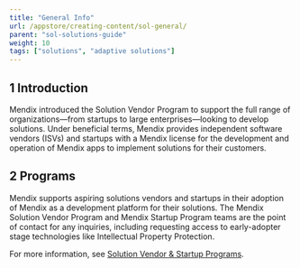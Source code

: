 ```yaml
---
title: "General Info"
url: /appstore/creating-content/sol-general/
parent: "sol-solutions-guide"
weight: 10
tags: ["solutions", "adaptive solutions"]
---
```


## 1 Introduction

Mendix introduced the Solution Vendor Program to support the full range of organizations—from startups to large enterprises—looking to develop solutions. Under beneficial terms, Mendix provides independent software vendors (ISVs) and startups with a Mendix license for the development and operation of Mendix apps to implement solutions for their customers.

## 2 Programs

Mendix supports aspiring solutions vendors and startups in their adoption of Mendix as a development platform for their solutions. The Mendix Solution Vendor Program and Mendix Startup Program teams are the point of contact for any inquiries, including requesting access to early-adopter stage technologies like Intellectual Property Protection.

For more information, see [Solution Vendor & Startup Programs](/appstore/creating-content/sol-vendor-programs/).
